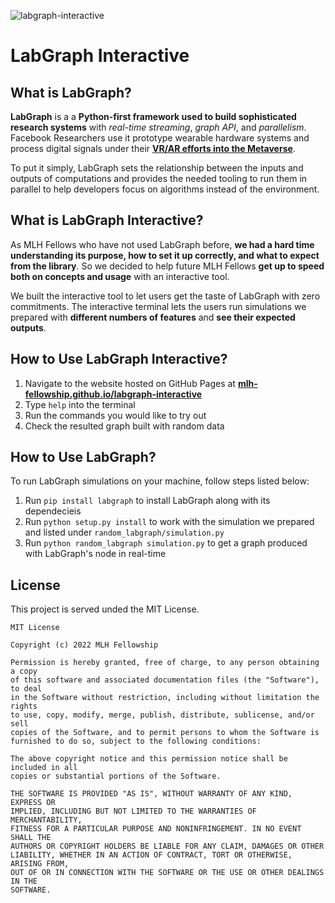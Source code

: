 ![labgraph-interactive](https://socialify.git.ci/MLH-Fellowship/labgraph-interactive/image?description=1&descriptionEditable=Discover%20LabGraph%20with%20us!&font=Rokkitt&issues=1&logo=https%3A%2F%2Fimages.emojiterra.com%2Fgoogle%2Fandroid-11%2F512px%2F1f4c9.png&pattern=Circuit%20Board&pulls=1&stargazers=1&theme=Light)

# LabGraph Interactive

## What is LabGraph?

**LabGraph** is a a **Python-first framework used to build sophisticated research systems** with *real-time streaming*, *graph API*, and *parallelism*. Facebook Researchers use it prototype wearable hardware systems and process digital signals under their [**VR/AR efforts into the Metaverse**](https://tech.fb.com/ar-vr/).

To put it simply, LabGraph sets the relationship between the inputs and outputs of computations and provides the needed tooling to run them in parallel to help developers focus on algorithms instead of the environment.

## What is LabGraph Interactive?

As MLH Fellows who have not used LabGraph before, **we had a hard time understanding its purpose, how to set it up correctly, and what to expect from the library**. So we decided to help future MLH Fellows **get up to speed both on concepts and usage** with an interactive tool.

We built the interactive tool to let users get the taste of LabGraph with zero commitments. The interactive terminal lets the users run simulations we prepared with **different numbers of features** and **see their expected outputs**.

## How to Use LabGraph Interactive?

1. Navigate to the website hosted on GitHub Pages at [**mlh-fellowship.github.io/labgraph-interactive**](https://mlh-fellowship.github.io/labgraph-interactive/)
2. Type `help` into the terminal
3. Run the commands you would like to try out
4. Check the resulted graph built with random data

## How to Use LabGraph?

To run LabGraph simulations on your machine, follow steps listed below:

1. Run `pip install labgraph` to install LabGraph along with its dependecieis
2. Run `python setup.py install` to work with the simulation we prepared and listed under `random_labgraph/simulation.py`
3. Run `python random_labgraph simulation.py` to get a graph produced with LabGraph's node in real-time

## License

This project is served unded the MIT License.

```
MIT License

Copyright (c) 2022 MLH Fellowship

Permission is hereby granted, free of charge, to any person obtaining a copy
of this software and associated documentation files (the "Software"), to deal
in the Software without restriction, including without limitation the rights
to use, copy, modify, merge, publish, distribute, sublicense, and/or sell
copies of the Software, and to permit persons to whom the Software is
furnished to do so, subject to the following conditions:

The above copyright notice and this permission notice shall be included in all
copies or substantial portions of the Software.

THE SOFTWARE IS PROVIDED "AS IS", WITHOUT WARRANTY OF ANY KIND, EXPRESS OR
IMPLIED, INCLUDING BUT NOT LIMITED TO THE WARRANTIES OF MERCHANTABILITY,
FITNESS FOR A PARTICULAR PURPOSE AND NONINFRINGEMENT. IN NO EVENT SHALL THE
AUTHORS OR COPYRIGHT HOLDERS BE LIABLE FOR ANY CLAIM, DAMAGES OR OTHER
LIABILITY, WHETHER IN AN ACTION OF CONTRACT, TORT OR OTHERWISE, ARISING FROM,
OUT OF OR IN CONNECTION WITH THE SOFTWARE OR THE USE OR OTHER DEALINGS IN THE
SOFTWARE.
```